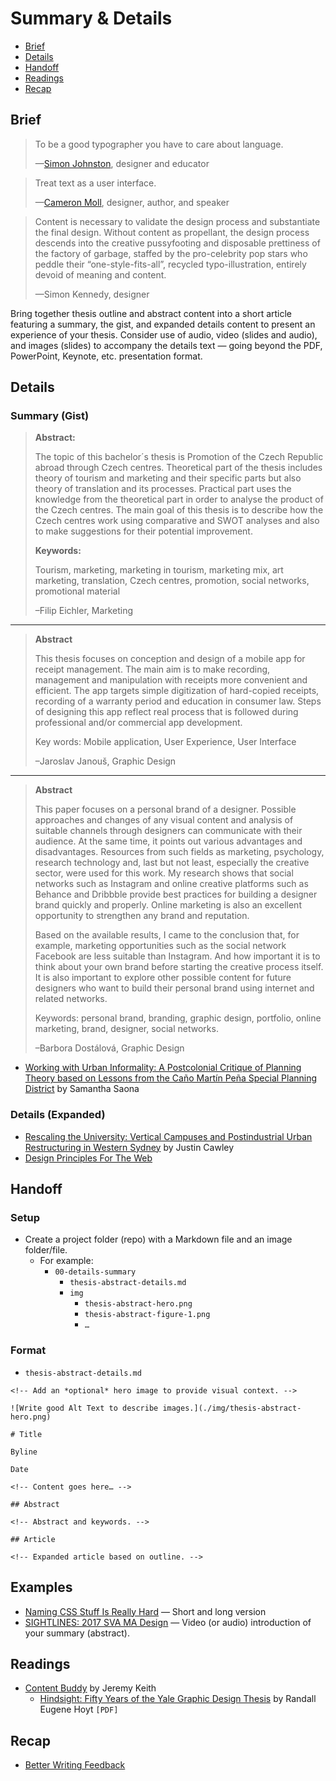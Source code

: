 # Summary & Details

- [Brief](#brief)
- [Details](#details)
- [Handoff](#handoff)
- [Readings](#readings)
- [Recap](#recap)

## Brief

> To be a good typographer you have to care about language.
>
> —[Simon Johnston](http://www.simonjohnstondesign.com), designer and educator

> Treat text as a user interface.
>
> —[Cameron Moll](http://www.cameronmoll.com/archives/001266.html), designer, author, and speaker

> Content is necessary to validate the design process and substantiate the final design. Without content as propellant, the design process descends into the creative pussyfooting and disposable prettiness of the factory of garbage, staffed by the pro-celebrity pop stars who peddle their “one-style-fits-all”, recycled typo-illustration, entirely devoid of meaning and content.
>
> —Simon Kennedy, designer

Bring together thesis outline and abstract content into a short article featuring a summary, the gist, and expanded details content to present an experience of your thesis. Consider use of audio, video (slides and audio), and images (slides) to accompany the details text — going beyond the PDF, PowerPoint, Keynote, etc. presentation format.


## Details

### Summary (Gist)

> **Abstract:**
>
> The topic of this bachelor´s thesis is Promotion of the Czech Republic abroad through Czech centres. Theoretical part of the thesis includes theory of tourism and marketing and their specific parts but also theory of translation and its processes. Practical part uses the knowledge from the theoretical part in order to analyse the product of the Czech centres. The main goal of this thesis is to describe how the Czech centres work using comparative and SWOT analyses and also to make suggestions for their potential improvement.
>
> **Keywords:**
>
> Tourism, marketing, marketing in tourism, marketing mix, art marketing, translation, Czech centres, promotion, social networks, promotional material
>
> –Filip Eichler, Marketing

- - -

> **Abstract**
>
> This thesis focuses on conception and design of a mobile app for receipt management.
The main aim is to make recording, management and manipulation with receipts more
convenient and efficient. The app targets simple digitization of hard-copied receipts,
recording of a warranty period and education in consumer law. Steps of designing this
app reflect real process that is followed during professional and/or commercial app
development.
>
> Key words: Mobile application, User Experience, User Interface
>
> –Jaroslav Janouš, Graphic Design

- - -

> **Abstract**
>
> This paper focuses on a personal brand of a designer. Possible approaches and changes of
any visual content and analysis of suitable channels through designers can communicate
with their audience. At the same time, it points out various advantages and disadvantages.
Resources from such fields as marketing, psychology, research technology and, last but not
least, especially the creative sector, were used for this work. My research shows that social
networks such as Instagram and online creative platforms such as Behance and Dribbble
provide best practices for building a designer brand quickly and properly. Online marketing
is also an excellent opportunity to strengthen any brand and reputation.
>
> Based on the available results, I came to the conclusion that, for example, marketing
opportunities such as the social network Facebook are less suitable than Instagram. And how
important it is to think about your own brand before starting the creative process itself. It is
also important to explore other possible content for future designers who want to build their
personal brand using internet and related networks.
>
> Keywords: personal brand, branding, graphic design, portfolio, online marketing, brand,
designer, social networks.
>
> –Barbora Dostálová, Graphic Design

- [Working with Urban Informality: A Postcolonial Critique of Planning Theory based on Lessons from the Caño Martín Peña Special Planning District](https://www.gsd.harvard.edu/project/working-with-urban-informality-a-postcolonial-critique-of-planning-theory-based-on-lessons-from-the-cano-martin-pena-special-planning-district/) by Samantha Saona

### Details (Expanded)

- [Rescaling the University: Vertical Campuses and Postindustrial Urban Restructuring in Western Sydney](https://www.gsd.harvard.edu/project/2020-urban-design-thesis-prize-justin-cawleys-rescaling-the-university-vertical-campuses-and-postindustrial-urban-restructuring-in-western-sydney/) by Justin Cawley
- [Design Principles For The Web](https://adactio.com/articles/17733)


## Handoff

### Setup

- Create a project folder (repo) with a Markdown file and an image folder/file.
  - For example:
    - `00-details-summary`
      - `thesis-abstract-details.md`
      -  `img`
          - `thesis-abstract-hero.png`
          - `thesis-abstract-figure-1.png`
          - `…`

### Format

- `thesis-abstract-details.md`

```
<!-- Add an *optional* hero image to provide visual context. -->

![Write good Alt Text to describe images.](./img/thesis-abstract-hero.png)

# Title

Byline

Date

<!-- Content goes here… -->

## Abstract

<!-- Abstract and keywords. -->

## Article

<!-- Expanded article based on outline. -->
```

## Examples

- [Naming CSS Stuff Is Really Hard](https://sparkbox.com/foundry/naming_css_stuff_is_really_hard) — Short and long version
- [SIGHTLINES: 2017 SVA MA Design](https://vimeo.com/216470139) — Video (or audio) introduction of your summary (abstract).


## Readings

- [Content Buddy](https://adactio.com/journal/10654) by Jeremy Keith
    - [Hindsight: Fifty Years of the Yale Graphic Design Thesis](https://futurehistory.aiga.org/resources/content/2/2/6/8/documents/r_hoyt.pdf) by Randall Eugene Hoyt `[PDF]`


## Recap

- [Better Writing Feedback](http://www.betterwritingfeedback.com)
